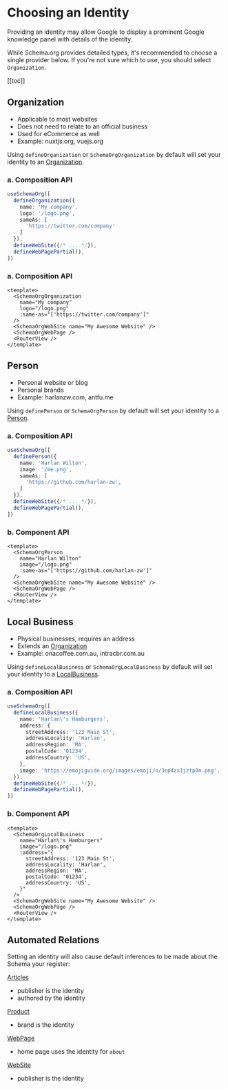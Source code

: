 # Choosing an Identity

Providing an identity may allow Google to display a prominent Google knowledge panel with details of the identity.

While Schema.org provides detailed types, it's recommended to choose a single provider below. If you're not sure which to use, you should select `Organization`.

[[toc]]


## Organization


- Applicable to most websites
- Does not need to relate to an official business
- Used for eCommerce as well
- Example: nuxtjs.org, vuejs.org

Using `defineOrganization` or `SchemaOrgOrganization` by default will set your identity to an [Organization](/schema/organization).

### a. Composition API

```ts app.vue
useSchemaOrg([
  defineOrganization({
    name: 'My company',
    logo: '/logo.png',
    sameAs: [
      'https://twitter.com/company'
    ]
  }),
  defineWebSite({/* ... */}),
  defineWebPagePartial(),
])
```

### a. Composition API

```vue app.vue
<template>
  <SchemaOrgOrganization 
    name="My company" 
    logo="/logo.png" 
    :same-as="['https://twitter.com/company']"
  />
  <SchemaOrgWebSite name="My Awesome Website" />
  <SchemaOrgWebPage />
  <RouterView />
</template>
```

## Person

- Personal website or blog
- Personal brands
- Example: harlanzw.com, antfu.me

Using `definePerson` or `SchemaOrgPerson` by default will set your identity to a [Person](/schema/person).

### a. Composition API

```ts app.vue
useSchemaOrg([
  definePerson({
    name: 'Harlan Wilton',
    image: '/me.png',
    sameAs: [
      'https://github.com/harlan-zw',
    ]
  }),
  defineWebSite({/* ... */}),
  defineWebPagePartial(),
])
```

### b. Component API

```vue
<template>
  <SchemaOrgPerson
    name="Harlan Wilton" 
    image="/logo.png" 
    :same-as="['https://github.com/harlan-zw']"
  />
  <SchemaOrgWebSite name="My Awesome Website" />
  <SchemaOrgWebPage />
  <RouterView />
</template>
```

## Local Business

- Physical businesses, requires an address
- Extends an [Organization](/schema/organization)
- Example: onacoffee.com.au, intracbr.com.au

Using `defineLocalBusiness` or `SchemaOrgLocalBusiness` by default will set your identity to a [LocalBusiness](/schema/local-business).

### a. Composition API

```ts app.vue
useSchemaOrg([
  defineLocalBusiness({
    name: 'Harlan\'s Hamburgers',
    address: {
      streetAddress: '123 Main St',
      addressLocality: 'Harlan',
      addressRegion: 'MA',
      postalCode: '01234',
      addressCountry: 'US',
    },
    image: 'https://emojiguide.org/images/emoji/n/3ep4zx1jztp0n.png',
  }),
  defineWebSite({/* ... */}),
  defineWebPagePartial(),
])
```

### b. Component API

```vue
<template>
  <SchemaOrgLocalBusiness
    name="Harlan\'s Hamburgers" 
    image="/logo.png"
    :address="{
      streetAddress: '123 Main St',
      addressLocality: 'Harlan',
      addressRegion: 'MA',
      postalCode: '01234',
      addressCountry: 'US',
    }"
  />
  <SchemaOrgWebSite name="My Awesome Website" />
  <SchemaOrgWebPage />
  <RouterView />
</template>
```

## Automated Relations

Setting an identity will also cause default inferences to be made about the Schema your register:

[Articles](/schema/article)

- publisher is the identity
- authored by the identity

[Product](/schema/product)

- brand is the identity

[WebPage](/schema/webpage)

- home page uses the identity for `about`

[WebSite](/schema/website)

- publisher is the identity
